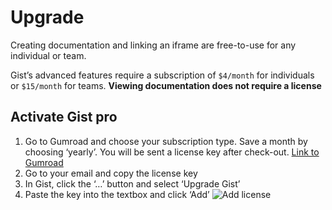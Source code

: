 # Upgrade

Creating documentation and linking an iframe are free-to-use for any individual or team.


Gist’s advanced features require a subscription of `$4/month` for individuals or `$15/month` for teams. **Viewing documentation does not require a license**


## Activate Gist pro

1. Go to Gumroad and choose your subscription type. Save a month by choosing ‘yearly’. You will be sent a license key after check-out. [Link to Gumroad](https://mikewilson.gumroad.com/l/gist)
2. Go to your email and copy the license key
3. In Gist, click the ‘…’ button and select ‘Upgrade Gist’
4. Paste the key into the textbox and click ‘Add’ ![Add license](https://i.gyazo.com/a95570f38d89fe4f823545e5d7b9dec6.png "left-50")


